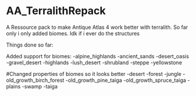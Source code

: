 # AA_TerralithRepack
A Ressource pack to make Antique Atlas 4 work better with terralith.
So far only i only added biomes. Idk if i ever do the structures

Things done so far:

Added support for biomes:
-alpine_highlands
-ancient_sands
-desert_oasis
-gravel_desert
-highlands
-lush_desert
-shrubland
-steppe
-yellowstone

#Changed properties of biomes so it looks better
-desert
-forest
-jungle
-old_growth_birch_forest
-old_growth_pine_taiga
-old_growth_spruce_taiga
-plains
-swamp
-taiga
